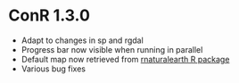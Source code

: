 
# ConR 1.3.0

* Adapt to changes in sp and rgdal
* Progress bar now visible when running in parallel
* Default map now retrieved from [rnaturalearth R package](https://CRAN.R-project.org/package=rnaturalearth)
* Various bug fixes
 





